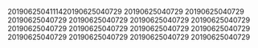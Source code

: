 2019062504111420190625040729
20190625040729
20190625040729
20190625040729
20190625040729
20190625040729
20190625040729
20190625040729
20190625040729
20190625040729
20190625040729
20190625040729
20190625040729
20190625040729
20190625040729
